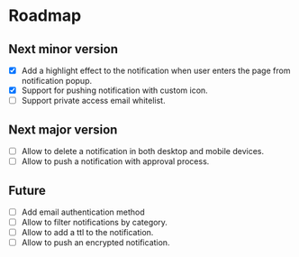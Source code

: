 # Roadmap

## Next minor version

- [x] Add a highlight effect to the notification when user enters the page from notification popup.
- [x] Support for pushing notification with custom icon.
- [ ] Support private access email whitelist.

## Next major version

- [ ] Allow to delete a notification in both desktop and mobile devices.
- [ ] Allow to push a notification with approval process.

## Future

- [ ] Add email authentication method
- [ ] Allow to filter notifications by category.
- [ ] Allow to add a ttl to the notification.
- [ ] Allow to push an encrypted notification.
